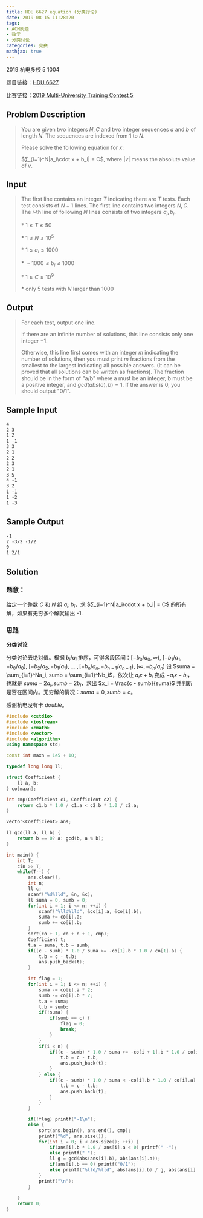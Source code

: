 ```yaml
---
title: HDU 6627 equation (分类讨论)
date: 2019-08-15 11:28:20
tags:
- ACM刷题
- 数学
- 分类讨论
categories: 竞赛
mathjax: true
---
```


2019 杭电多校 5 1004

题目链接：[HDU 6627](http://acm.hdu.edu.cn/showproblem.php?pid=6627)

比赛链接：[2019 Multi-University Training Contest 5](http://acm.hdu.edu.cn/search.php?field=problem&key=2019+Multi-University+Training+Contest+5&source=1&searchmode=source)


## Problem Description
> You are given two integers $N,C$ and two integer sequences $a$ and $b$ of length $N$. The sequences are indexed from $1$ to $N$. 
> 
> Please solve the following equation for $x$: 
> 
> $∑_{i=1}^N|a_i\cdot x + b_i| = C$, where $|v|$ means the absolute value of $v$.

<!--more-->

## Input
> The first line contains an integer $T$ indicating there are $T$ tests. Each test consists of $N+1$ lines. The first line contains two integers $N,C$. The $i$-th line of following $N$ lines consists of two integers $a_i,b_i$. 
> 
> $*\ 1\le T\le 50$ 
> 
> $*\ 1\le N\le 10^5$ 
> 
> $*\ 1\le a_i\le 1000$ 
> 
> $*\ −1000\le b_i\le 1000$ 
> 
> $*\ 1\le C\le 10^9$ 
> 
> $*$ only $5$ tests with $N$ larger than $1000$
 

## Output
> For each test, output one line. 
> 
> If there are an infinite number of solutions, this line consists only one integer $−1$. 
> 
> Otherwise, this line first comes with an integer $m$ indicating the number of solutions, then you must print $m$ fractions from the smallest to the largest indicating all possible answers. (It can be proved that all solutions can be written as fractions). The fraction should be in the form of "a/b" where a must be an integer, b must be a positive integer, and $gcd(abs(a),b)=1$. If the answer is $0$, you should output "$0/1$".

## Sample Input
```markdown
4
2 3
1 2
1 -1
3 3
2 1
2 2
2 3
2 1
3 5
4 -1
3 2
1 -1
1 -2
1 -3
```

## Sample Output
```markdown
-1
2 -3/2 -1/2
0
1 2/1
```

## Solution

### 题意：

给定一个整数 $C$ 和 $N$ 组 $a_i,b_i$，求 $∑_{i=1}^N|a_i\cdot x + b_i| = C$ 的所有解，如果有无穷多个解就输出 -1.

### 思路

**分类讨论**

分类讨论去绝对值。根据 $b_i / a_i$ 排序，可得各段区间：$[-b_0/a_0, ∞),\ [-b_1/a_1, -b_0/a_0),\ [-b_2/a_2, -b_1/a_1),\ ...\ ,[-b_n/a_n, -b_{n-1}/a_{n-1}),\ [∞, -b_n/a_n)$ 设 $suma = \sum_{i=1}^Na_i, sumb = \sum_{i=1}^Nb_i$，依次让 $a_ix+b_i$ 变成 $-a_ix-b_i$，也就是 $suma - 2a_i, sumb-2b_i$，求出 $x_i = \frac{c - sumb}{suma}$ 并判断是否在区间内。无穷解的情况：$suma = 0, sumb = c$。 

感谢杭电没有卡 $double$。

```cpp
#include <cstdio>
#include <iostream>
#include <cmath>
#include <vector>
#include <algorithm>
using namespace std;

const int maxn = 1e5 + 10;

typedef long long ll;

struct Coefficient {
    ll a, b;
} co[maxn];

int cmp(Coefficient c1, Coefficient c2) {
    return c1.b * 1.0 / c1.a < c2.b * 1.0 / c2.a;
}

vector<Coefficient> ans;

ll gcd(ll a, ll b) {
    return b == 0? a: gcd(b, a % b);
}

int main() {
    int T;
    cin >> T;
    while(T--) {
        ans.clear();
        int n;
        ll c;
        scanf("%d%lld", &n, &c);
        ll suma = 0, sumb = 0;
        for(int i = 1; i <= n; ++i) {
            scanf("%lld%lld", &co[i].a, &co[i].b);
            suma += co[i].a;
            sumb += co[i].b;
        }
        sort(co + 1, co + n + 1, cmp);
        Coefficient t;
        t.a = suma, t.b = sumb;
        if((c - sumb) * 1.0 / suma >= -co[1].b * 1.0 / co[1].a) {
            t.b = c - t.b;
            ans.push_back(t);
        }

        int flag = 1;
        for(int i = 1; i <= n; ++i) {
            suma -= co[i].a * 2;
            sumb -= co[i].b * 2;
            t.a = suma;
            t.b = sumb;
            if(!suma) {
                if(sumb == c) {
                    flag = 0;
                    break;
                }
            }
            if(i < n) {
                if((c - sumb) * 1.0 / suma >= -co[i + 1].b * 1.0 / co[i + 1].a && (c - sumb) * 1.0 / suma < -co[i].b * 1.0 / co[i].a) {
                    t.b = c - t.b;
                    ans.push_back(t);
                }
            } else {
                if((c - sumb) * 1.0 / suma < -co[i].b * 1.0 / co[i].a) {
                    t.b = c - t.b;
                    ans.push_back(t);
                }
            }
        }

        if(!flag) printf("-1\n");
        else {
            sort(ans.begin(), ans.end(), cmp);
            printf("%d", ans.size());
            for(int i = 0; i < ans.size(); ++i) {
                if(ans[i].b * 1.0 / ans[i].a < 0) printf(" -");
                else printf(" ");
                ll g = gcd(abs(ans[i].b), abs(ans[i].a));
                if(ans[i].b == 0) printf("0/1");
                else printf("%lld/%lld", abs(ans[i].b) / g, abs(ans[i].a) / g);
            }
            printf("\n");
        }
        
    }
    return 0;
}
```